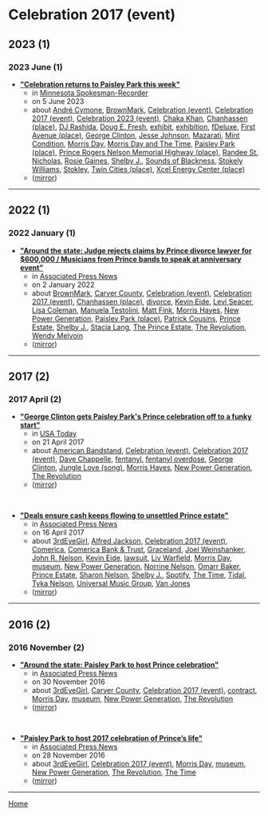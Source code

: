 # Celebration 2017 (event)

## 2023 (1)

### 2023 June (1)

 - [**"Celebration returns to Paisley Park this week"**](https://spokesman-recorder.com/2023/06/05/celebration-returns-to-paisley-park/)
    - in [Minnesota Spokesman-Recorder](../../../publications/minnesota-spokesman-recorder/index.md)
    - on 5 June 2023
    - about [André Cymone](../../../topics/andr-cymone/index.md), [BrownMark](../../../topics/brownmark/index.md), [Celebration (event)](../../../topics/event/celebration/index.md), [Celebration 2017 (event)](../../../topics/event/celebration-2017/index.md), [Celebration 2023 (event)](../../../topics/event/celebration-2023/index.md), [Chaka Khan](../../../topics/chaka-khan/index.md), [Chanhassen (place)](../../../topics/place/chanhassen/index.md), [DJ Rashida](../../../topics/dj-rashida/index.md), [Doug E. Fresh](../../../topics/doug-e-fresh/index.md), [exhibit](../../../topics/exhibit/index.md), [exhibition](../../../topics/exhibition/index.md), [fDeluxe](../../../topics/fdeluxe/index.md), [First Avenue (place)](../../../topics/place/first-avenue/index.md), [George Clinton](../../../topics/george-clinton/index.md), [Jesse Johnson](../../../topics/jesse-johnson/index.md), [Mazarati](../../../topics/mazarati/index.md), [Mint Condition](../../../topics/mint-condition/index.md), [Morris Day](../../../topics/morris-day/index.md), [Morris Day and The Time](../../../topics/morris-day-and-the-time/index.md), [Paisley Park (place)](../../../topics/place/paisley-park/index.md), [Prince Rogers Nelson Memorial Highway (place)](../../../topics/place/prince-rogers-nelson-memorial-highway/index.md), [Randee St. Nicholas](../../../topics/randee-st-nicholas/index.md), [Rosie Gaines](../../../topics/rosie-gaines/index.md), [Shelby J.](../../../topics/shelby-j/index.md), [Sounds of Blackness](../../../topics/sounds-of-blackness/index.md), [Stokely Williams](../../../topics/stokely-williams/index.md), [Stokley](../../../topics/stokley/index.md), [Twin Cities (place)](../../../topics/place/twin-cities/index.md), [Xcel Energy Center (place)](../../../topics/place/xcel-energy-center/index.md)
    - ([mirror](https://web.archive.org/web/*/https://spokesman-recorder.com/2023/06/05/celebration-returns-to-paisley-park/))

----

## 2022 (1)

### 2022 January (1)

 - [**"Around the state: Judge rejects claims by Prince divorce lawyer for $600,000 / Musicians from Prince bands to speak at anniversary event"**](https://apnews.com/article/technology-entertainment-music-minneapolis-st-paul-95716b4f4bd946e5ac0a843329ef9f87)
    - in [Associated Press News](../../../publications/associated-press-news/index.md)
    - on 2 January 2022
    - about [BrownMark](../../../topics/brownmark/index.md), [Carver County](../../../topics/carver-county/index.md), [Celebration (event)](../../../topics/event/celebration/index.md), [Celebration 2017 (event)](../../../topics/event/celebration-2017/index.md), [Chanhassen (place)](../../../topics/place/chanhassen/index.md), [divorce](../../../topics/divorce/index.md), [Kevin Eide](../../../topics/kevin-eide/index.md), [Levi Seacer](../../../topics/levi-seacer/index.md), [Lisa Coleman](../../../topics/lisa-coleman/index.md), [Manuela Testolini](../../../topics/manuela-testolini/index.md), [Matt Fink](../../../topics/matt-fink/index.md), [Morris Hayes](../../../topics/morris-hayes/index.md), [New Power Generation](../../../topics/new-power-generation/index.md), [Paisley Park (place)](../../../topics/place/paisley-park/index.md), [Patrick Cousins](../../../topics/patrick-cousins/index.md), [Prince Estate](../../../topics/prince-estate/index.md), [Shelby J.](../../../topics/shelby-j/index.md), [Stacia Lang](../../../topics/stacia-lang/index.md), [The Prince Estate](../../../topics/the-prince-estate/index.md), [The Revolution](../../../topics/the-revolution/index.md), [Wendy Melvoin](../../../topics/wendy-melvoin/index.md)
    - ([mirror](https://web.archive.org/web/*/https://apnews.com/article/technology-entertainment-music-minneapolis-st-paul-95716b4f4bd946e5ac0a843329ef9f87))

----

## 2017 (2)

### 2017 April (2)

 - [**"George Clinton gets Paisley Park's Prince celebration off to a funky start"**](https://usatoday.com/story/life/music/2017/04/21/george-clinton-gets-paisley-parks-prince-celebration-off-funky-start/100736612/)
    - in [USA Today](../../../publications/usa-today/index.md)
    - on 21 April 2017
    - about [American Bandstand](../../../topics/american-bandstand/index.md), [Celebration (event)](../../../topics/event/celebration/index.md), [Celebration 2017 (event)](../../../topics/event/celebration-2017/index.md), [Dave Chappelle](../../../topics/dave-chappelle/index.md), [fentanyl](../../../topics/fentanyl/index.md), [fentanyl overdose](../../../topics/fentanyl-overdose/index.md), [George Clinton](../../../topics/george-clinton/index.md), [Jungle Love (song)](../../../topics/song/jungle-love/index.md), [Morris Hayes](../../../topics/morris-hayes/index.md), [New Power Generation](../../../topics/new-power-generation/index.md), [The Revolution](../../../topics/the-revolution/index.md)
    - ([mirror](https://web.archive.org/web/*/https://usatoday.com/story/life/music/2017/04/21/george-clinton-gets-paisley-parks-prince-celebration-off-funky-start/100736612/))

<br />

 - [**"Deals ensure cash keeps flowing to unsettled Prince estate"**](https://apnews.com/ea32a54490474eccad7364653ab698f8)
    - in [Associated Press News](../../../publications/associated-press-news/index.md)
    - on 16 April 2017
    - about [3rdEyeGirl](../../../topics/3rdeyegirl/index.md), [Alfred Jackson](../../../topics/alfred-jackson/index.md), [Celebration 2017 (event)](../../../topics/event/celebration-2017/index.md), [Comerica](../../../topics/comerica/index.md), [Comerica Bank & Trust](../../../topics/comerica-bank-trust/index.md), [Graceland](../../../topics/graceland/index.md), [Joel Weinshanker](../../../topics/joel-weinshanker/index.md), [John R. Nelson](../../../topics/john-r-nelson/index.md), [Kevin Eide](../../../topics/kevin-eide/index.md), [lawsuit](../../../topics/lawsuit/index.md), [Liv Warfield](../../../topics/liv-warfield/index.md), [Morris Day](../../../topics/morris-day/index.md), [museum](../../../topics/museum/index.md), [New Power Generation](../../../topics/new-power-generation/index.md), [Norrine Nelson](../../../topics/norrine-nelson/index.md), [Omarr Baker](../../../topics/omarr-baker/index.md), [Prince Estate](../../../topics/prince-estate/index.md), [Sharon Nelson](../../../topics/sharon-nelson/index.md), [Shelby J.](../../../topics/shelby-j/index.md), [Spotify](../../../topics/spotify/index.md), [The Time](../../../topics/the-time/index.md), [Tidal](../../../topics/tidal/index.md), [Tyka Nelson](../../../topics/tyka-nelson/index.md), [Universal Music Group](../../../topics/universal-music-group/index.md), [Van Jones](../../../topics/van-jones/index.md)
    - ([mirror](https://web.archive.org/web/*/https://apnews.com/ea32a54490474eccad7364653ab698f8))

----

## 2016 (2)

### 2016 November (2)

 - [**"Around the state: Paisley Park to host Prince celebration"**](https://apnews.com/61839c62b9d94fec885fbf304d279168)
    - in [Associated Press News](../../../publications/associated-press-news/index.md)
    - on 30 November 2016
    - about [3rdEyeGirl](../../../topics/3rdeyegirl/index.md), [Carver County](../../../topics/carver-county/index.md), [Celebration 2017 (event)](../../../topics/event/celebration-2017/index.md), [contract](../../../topics/contract/index.md), [Morris Day](../../../topics/morris-day/index.md), [museum](../../../topics/museum/index.md), [New Power Generation](../../../topics/new-power-generation/index.md), [The Revolution](../../../topics/the-revolution/index.md)
    - ([mirror](https://web.archive.org/web/*/https://apnews.com/61839c62b9d94fec885fbf304d279168))

<br />

 - [**"Paisley Park to host 2017 celebration of Prince’s life"**](https://apnews.com/f5878da287eb4498ab600a0f313d602d)
    - in [Associated Press News](../../../publications/associated-press-news/index.md)
    - on 28 November 2016
    - about [3rdEyeGirl](../../../topics/3rdeyegirl/index.md), [Celebration 2017 (event)](../../../topics/event/celebration-2017/index.md), [Morris Day](../../../topics/morris-day/index.md), [museum](../../../topics/museum/index.md), [New Power Generation](../../../topics/new-power-generation/index.md), [The Revolution](../../../topics/the-revolution/index.md), [The Time](../../../topics/the-time/index.md)
    - ([mirror](https://web.archive.org/web/*/https://apnews.com/f5878da287eb4498ab600a0f313d602d))

----

[Home](../index.md)
